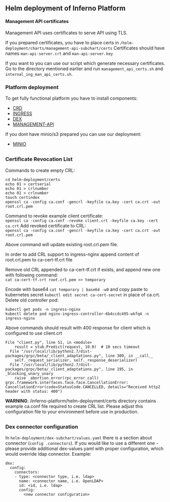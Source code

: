 ## Helm deployment of Inferno Platform

#### Management API certificates
Management API uses certificates to serve API using TLS. 

If you prepared certificates, you have to place certs in `/helm-deployment/charts/management-api-subchart/certs`
Certificates should have names `man-api-server.crt` and `man-api-server.key`

If you want to you can use our script which generate necessary certificates.
Go to the directory mentioned earlier and run `management_api_certs.sh` and `internal_ing_man_api_certs.sh`.

### Platform deployment 

To get fully functional platform you have to install components:
- [CRD](crd-subchart/README.md)
- [INGRESS](ing-subchart/README.md)
- [DEX](dex-subchart/README.md)
- [MANAGEMENT-API](management-api-subchart/README.md)

If you dont have minio/s3 prepared you can use our deployment:
- [MINIO](minio-subchart/README.md)


##
### Certificate Revocation List

Commands to create empty CRL:

```
cd helm-deployment/certs
echo 01 > certserial
echo 01 > crlnumber
echo 01 > crlnumber
touch certindex
openssl ca -config ca.conf -gencrl -keyfile ca.key -cert ca.crt -out root.crl.pem
```
Command to revoke example client certificate:  
`openssl ca -config ca.conf -revoke client.crt -keyfile ca.key -cert ca.crt`
Add revoked certificate to CRL:  
`openssl ca -config ca.conf -gencrl -keyfile ca.key -cert ca.crt -out root.crl.pem`

Above command will update existing root.crl.pem file.

In order to add CRL support to ingress-nginx append content of root.crl.pem to ca-cert-tf.crt file

Remove old CRL appended to ca-cert-tf.crt if exists, and append new one with following command:  
`cat ca-cert-tf.crt root.crl.pem >> temporary`

Encode with base64 `cat temporary | base64 -w0`
and copy paste to kubernetes secret `kubectl edit secret ca-cert-secret` in place of ca.crt.
Delete old controller pod:

```
kubectl get pods -n ingress-nginx
kubectl delete pod nginx-ingress-controller-6b4ccdc495-wkfq4 -n ingress-nginx
```

Above commands should result with 400 response for client which is configured to use client.crt

```  
File "client.py", line 51, in <module>
    result = stub.Predict(request, 10.0)  # 10 secs timeout
  File "/usr/local/lib/python2.7/dist-packages/grpc/beta/_client_adaptations.py", line 309, in __call__
    self._request_serializer, self._response_deserializer)
  File "/usr/local/lib/python2.7/dist-packages/grpc/beta/_client_adaptations.py", line 195, in _blocking_unary_unary
    raise _abortion_error(rpc_error_call)
grpc.framework.interfaces.face.face.CancellationError: CancellationError(code=StatusCode.CANCELLED, details="Received http2 header with status: 400")
```

**WARNING**: /inferno-platform/helm-deployment/certs directory contains example ca.conf 
file required to create CRL list. Please adjust this configuration file to your environment before use in production.

##
### Dex connector configuration
In `helm-deployment/dex-subchart/values.yaml` there is a section about connector (`config
.connectors`). If you would like to use a different one - please provide additional dex-values.yaml
with proper configuration, which would override ldap connector.
Example:
```
dex:
  config:
    connectors:
    - type: <connector type, i.e. ldap>
      name: <connector name, i.e. OpenLDAP>
      id: <id, i.e. ldap>
      config:
        <new connector configuration>
```
